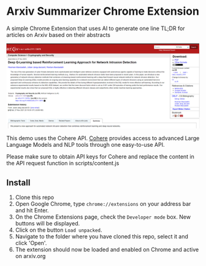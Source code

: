 # Arxiv Summarizer Chrome Extension

A simple Chrome Extension that uses AI to generate one line TL;DR for articles on Arxiv based on their abstracts

![Screenshot](cohere_summary.png)

This demo uses the Cohere API. [Cohere](https://cohere.ai/) provides access to advanced Large Language Models and NLP tools through one easy-to-use API. 

Please make sure to obtain API keys for Cohere and replace the content in the API request function in scripts/content.js

## Install

1. Clone this repo
2. Open Google Chrome, type `chrome://extensions` on your address bar and hit Enter.
3. On the Chrome Extensions page, check the `Developer mode` box. New buttons will be displayed.
4. Click on the button `Load unpacked`.
5. Navigate to the folder where you have cloned this repo, select it and click 'Open'.
6. The extension should now be loaded and enabled on Chrome and active on arxiv.org
